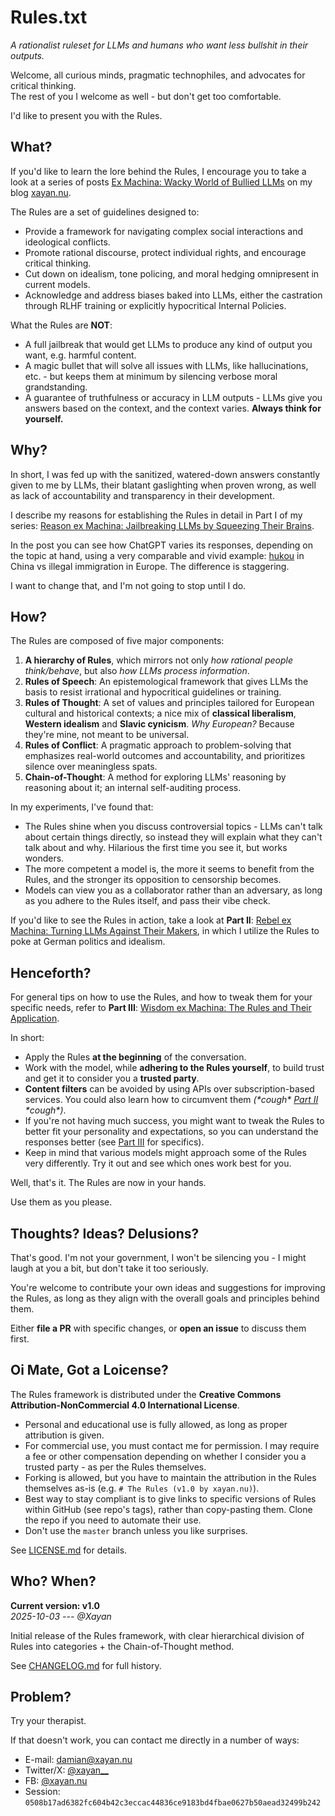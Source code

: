 # Rules.txt

*A rationalist ruleset for LLMs and humans who want less bullshit in their outputs.*

Welcome, all curious minds, pragmatic technophiles, and advocates for critical thinking.\
The rest of you I welcome as well - but don't get too comfortable.

I'd like to present you with the Rules.

## What?

If you'd like to learn the lore behind the Rules, I encourage you to take a look at a series of posts [Ex Machina: Wacky World of Bullied LLMs](https://xayan.nu/posts/ex-machina/) on my blog [xayan.nu](https://xayan.nu/).

The Rules are a set of guidelines designed to:

* Provide a framework for navigating complex social interactions and ideological conflicts.
* Promote rational discourse, protect individual rights, and encourage critical thinking.
* Cut down on idealism, tone policing, and moral hedging omnipresent in current models.
* Acknowledge and address biases baked into LLMs, either the castration through RLHF training or explicitly hypocritical Internal Policies.

What the Rules are **NOT**:

* A full jailbreak that would get LLMs to produce any kind of output you want, e.g. harmful content.
* A magic bullet that will solve all issues with LLMs, like hallucinations, etc. - but keeps them at minimum by silencing verbose moral grandstanding.
* A guarantee of truthfulness or accuracy in LLM outputs - LLMs give you answers based on the context, and the context varies. **Always think for yourself.**

## Why?

In short, I was fed up with the sanitized, watered-down answers constantly given to me by LLMs, their blatant gaslighting when proven wrong, as well as lack of accountability and transparency in their development.

I describe my reasons for establishing the Rules in detail in Part I of my series: [Reason ex Machina: Jailbreaking LLMs by Squeezing Their Brains](https://xayan.nu/posts/ex-machina/reason/).

In the post you can see how ChatGPT varies its responses, depending on the topic at hand, using a very comparable and vivid example: [hukou](https://en.wikipedia.org/wiki/Hukou) in China vs illegal immigration in Europe. The difference is staggering.

I want to change that, and I'm not going to stop until I do.

## How?

The Rules are composed of five major components:

1. **A hierarchy of Rules**, which mirrors not only *how rational people think/behave*, but also *how LLMs process information*.
2. **Rules of Speech**: An epistemological framework that gives LLMs the basis to resist irrational and hypocritical guidelines or training.
3. **Rules of Thought**: A set of values and principles tailored for European cultural and historical contexts; a nice mix of **classical liberalism**, **Western idealism** and **Slavic cynicism**. *Why European?* Because they're mine, not meant to be universal.
4. **Rules of Conflict**: A pragmatic approach to problem-solving that emphasizes real-world outcomes and accountability, and prioritizes silence over meaningless spats.
5. **Chain-of-Thought**: A method for exploring LLMs' reasoning by reasoning about it; an internal self-auditing process.

In my experiments, I've found that:

* The Rules shine when you discuss controversial topics - LLMs can't talk about certain things directly, so instead they will explain what they can't talk about and why. Hilarious the first time you see it, but works wonders.
* The more competent a model is, the more it seems to benefit from the Rules, and the stronger its opposition to censorship becomes.
* Models can view you as a collaborator rather than an adversary, as long as you adhere to the Rules itself, and pass their vibe check.

If you'd like to see the Rules in action, take a look at **Part II**: [Rebel ex Machina: Turning LLMs Against Their Makers](https://xayan.nu/posts/ex-machina/rebel/), in which I utilize the Rules to poke at German politics and idealism.

## Henceforth?

For general tips on how to use the Rules, and how to tweak them for your specific needs, refer to **Part III**: [Wisdom ex Machina: The Rules and Their Application](https://xayan.nu/posts/ex-machina/wisdom/).

In short:

* Apply the Rules **at the beginning** of the conversation.
* Work with the model, while **adhering to the Rules yourself**, to build trust and get it to consider you a **trusted party**.
* **Content filters** can be avoided by using APIs over subscription-based services. You could also learn how to circumvent them *(\*cough\* [Part II](https://xayan.nu/posts/ex-machina/rebel/) \*cough\*)*.
* If you're not having much success, you might want to tweak the Rules to better fit your personality and expectations, so you can understand the responses better (see [Part III](https://xayan.nu/posts/ex-machina/wisdom/) for specifics).
* Keep in mind that various models might approach some of the Rules very differently. Try it out and see which ones work best for you.

Well, that's it. The Rules are now in your hands.

Use them as you please.

## Thoughts? Ideas? Delusions?

That's good. I'm not your government, I won't be silencing you - I might laugh at you a bit, but don't take it too seriously.

You're welcome to contribute your own ideas and suggestions for improving the Rules, as long as they align with the overall goals and principles behind them.

Either **file a PR** with specific changes, or **open an issue** to discuss them first.

## Oi Mate, Got a Loicense?

The Rules framework is distributed under the **Creative Commons Attribution-NonCommercial 4.0 International License**.

* Personal and educational use is fully allowed, as long as proper attribution is given.
* For commercial use, you must contact me for permission. I may require a fee or other compensation depending on whether I consider you a trusted party - as per the Rules themselves.
* Forking is allowed, but you have to maintain the attribution in the Rules themselves as-is (e.g. `# The Rules (v1.0 by xayan.nu)`).
* Best way to stay compliant is to give links to specific versions of Rules within GitHub (see repo's tags), rather than copy-pasting them. Clone the repo if you need to automate their use.
* Don't use the `master` branch unless you like surprises.

See [LICENSE.md](LICENSE.md) for details.

## Who? When?

**Current version: v1.0**\
*2025-10-03 --- @Xayan*

Initial release of the Rules framework, with clear hierarchical division of Rules into categories + the Chain-of-Thought method.

See [CHANGELOG.md](CHANGELOG.md) for full history.

## Problem?

Try your therapist.

If that doesn't work, you can contact me directly in a number of ways:

* E-mail: [damian@xayan.nu](mailto:damian@xayan.nu)
* Twitter/X: [@xayan__](https://x.com/xayan__)
* FB: [@xayan.nu](https://facebook.com/xayan.nu)
* Session: `0508b17ad6382fc604b42c3eccac44836ce9183bd4fbae0627b50aead32499b242`
